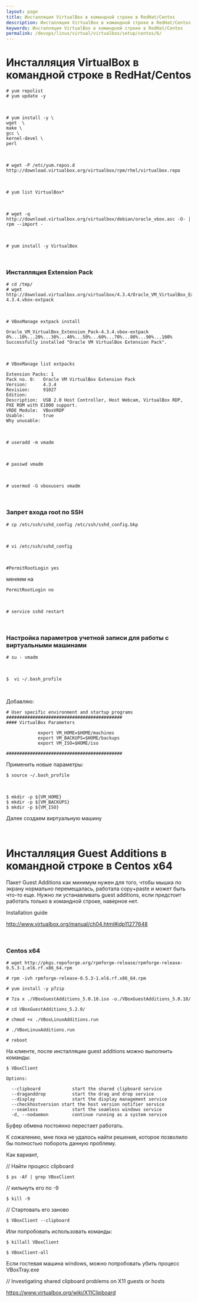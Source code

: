 ```yaml
---
layout: page
title: Инсталляция VirtualBox в командной строке в RedHat/Centos
description: Инсталляция VirtualBox в командной строке в RedHat/Centos
keywords: Инсталляция VirtualBox в командной строке в RedHat/Centos
permalink: /devops/linux/virtual/virtualbox/setup/centos/6/
---
```


# Инсталляция VirtualBox в командной строке в RedHat/Centos

    # yum repolist
    # yum update -y

<br/>

    # yum install -y \
    wget  \
    make \
    gcc \
    kernel-devel \
    perl

<br/>

    # wget -P /etc/yum.repos.d http://download.virtualbox.org/virtualbox/rpm/rhel/virtualbox.repo

<br/>

    # yum list VirtualBox*

<br/>

    # wget -q http://download.virtualbox.org/virtualbox/debian/oracle_vbox.asc -O- | rpm --import -

<br/>

    # yum install -y VirtualBox

<br/>

### Инсталляция Extension Pack

    # cd /tmp/
    # wget http://download.virtualbox.org/virtualbox/4.3.4/Oracle_VM_VirtualBox_Extension_Pack-4.3.4.vbox-extpack

<br/>

    # VBoxManage extpack install

    Oracle_VM_VirtualBox_Extension_Pack-4.3.4.vbox-extpack
    0%...10%...20%...30%...40%...50%...60%...70%...80%...90%...100%
    Successfully installed "Oracle VM VirtualBox Extension Pack".

<br/>

    # VBoxManage list extpacks

    Extension Packs: 1
    Pack no. 0:   Oracle VM VirtualBox Extension Pack
    Version:      4.3.4
    Revision:     91027
    Edition:
    Description:  USB 2.0 Host Controller, Host Webcam, VirtualBox RDP, PXE ROM with E1000 support.
    VRDE Module:  VBoxVRDP
    Usable:       true
    Why unusable:

<br/>

    # useradd -m vmadm

<br/>

    # passwd vmadm

<br/>

    # usermod -G vboxusers vmadm

<br/>

### Запрет входа root по SSH

    # cp /etc/ssh/sshd_config /etc/ssh/sshd_config.bkp

<br/>

    # vi /etc/ssh/sshd_config

<br/>

    #PermitRootLogin yes

меняем на

    PermitRootLogin no

<br/>

    # service sshd restart

<br/>

### Настройка параметров учетной записи для работы с виртуальными машинами

    # su - vmadm

<br/>

    $  vi ~/.bash_profile

<br/>

Добавляю:

```
# User specific environment and startup programs
############################################
#### VirtualBox Parameters

            export VM_HOME=$HOME/machines
            export VM_BACKUPS=$HOME/backups
            export VM_ISO=$HOME/iso

############################################
```

Применить новые параметры:

    $ source ~/.bash_profile

<br/>

    $ mkdir -p ${VM_HOME}
    $ mkdir -p ${VM_BACKUPS}
    $ mkdir -p ${VM_ISO}

Далее создаем виртуальную машину

<br/>

# Инсталляция Guest Additions в командной строке в Centos x64

Пакет Guest Additions как минимум нужен для того, чтобы мышка по экрану нормально перемещалась, работала copy+paste и может быть что-то еще. Нужно ли устанавливать guest additions, если предстоит работать только в командной строке, наверное нет.

Installation guide

http://www.virtualbox.org/manual/ch04.html#idp11277648

<br/>

### Centos x64

    # wget http://pkgs.repoforge.org/rpmforge-release/rpmforge-release-0.5.3-1.el6.rf.x86_64.rpm

    # rpm -ivh rpmforge-release-0.5.3-1.el6.rf.x86_64.rpm

    # yum install -y p7zip

    # 7za x ./VBoxGuestAdditions_5.0.10.iso -o./VBoxGuestAdditions_5.0.10/

    # cd VBoxGuestAdditions_5.2.0/

    # chmod +x ./VBoxLinuxAdditions.run

    # ./VBoxLinuxAdditions.run

    # reboot

На клиенте, после инсталляции guest additions можно выполнить команды:

    $ VBoxClient

    Options:

      --clipboard            start the shared clipboard service
      --draganddrop          start the drag and drop service
      --display              start the display management service
      --checkhostversion start the host version notifier service
      --seamless             start the seamless windows service
      -d, --nodaemon         continue running as a system service

Буфер обмена постоянно перестает работать.

К сожалению, мне пока не удалось найти решения, которое позволило бы полностью побороть данную проблему.

Как вариант,

// Найти процесс clipboard

    $ ps -Af | grep VBoxClient

// кильнуть его по -9

    $ kill -9

// Стартовать его заново

    $ VBoxClient --clipboard

Или попробовать использовать команды:

    $ killall VBoxClient

    $ VBoxClient-all

Если гостевая машина windows, можно попробовать убить процесс VBoxTray.exe

// Investigating shared clipboard problems on X11 guests or hosts

https://www.virtualbox.org/wiki/X11Clipboard

